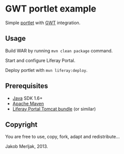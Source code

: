 GWT portlet example
===================
Simple [portlet](http://www.onjava.com/pub/a/onjava/2005/09/14/what-is-a-portlet.html) with [GWT](http://www.gwtproject.org/) integration.

Usage
------------
Build WAR by running `mvn clean package` command.

Start and configure Liferay Portal.

Deploy portlet with `mvn liferay:deploy`.

Prerequisites
------------
- [Java](https://www.java.com/) SDK 1.6+
- [Apache Maven](https://maven.apache.org/)
- [Liferay Portal Tomcat bundle](https://www.liferay.com/downloads/) (or similar)

Copyright
---------
You are free to use, copy, fork, adapt and redistribute...


Jakob Merljak, 2013.
